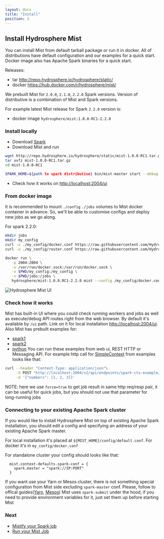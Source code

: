 ```yaml
---
layout: docs
title: "Install"
position: 2
---
```

## Install Hydrosphere Mist 

You can install Mist from default tarball package or run it in docker.
All of distributions have default configuration and our examples for a quick start.
Docker image also has Apache Spark binaries for a quick start.


Releases:

- tar <http://repo.hydrosphere.io/hydrosphere/static/> 
- docker <https://hub.docker.com/r/hydrosphere/mist/>


We prebuilt Mist for `2.0.0`, `2.1.0`, `2.2.0` Spark versions.
Version of distributive is a combination of Mist and Spark versions.


For example latest Mist release for Spark `2.2.0` version is:

- docker image `hydrosphere/mist:1.0.0-RC1-2.2.0`

### Install locally

- Download [Spark](https://spark.apache.org/docs/2.1.1/)
- Download Mist and run

```sh
wget http://repo.hydrosphere.io/hydrosphere/static/mist-1.0.0-RC1.tar.gz
tar xvfz mist-1.0.0-RC1.tar.gz
cd mist-1.0.0-RC1

SPARK_HOME=${path to spark distributive} bin/mist-master start --debug true
```
- Check how it works on <http://localhost:2004/ui>


### From docker image

It is recommended to mount `./config` `./jobs` volumes to Mist docker container in advance.
So, we'll be able to customise configs and deploy new jobs as we go along. 

For spark 2.2.0:
```sh
mkdir jobs
mkdir my_config
curl -o ./my_config/docker.conf https://raw.githubusercontent.com/Hydrospheredata/mist/master/configs/default.conf 
curl -o ./my_config/router.conf https://raw.githubusercontent.com/Hydrospheredata/mist/master/configs/router-examples.conf

docker run \
   -p 2004:2004 \
   -v /var/run/docker.sock:/var/run/docker.sock \
   -v $PWD/my_config:/my_config \
   -v $PWD/jobs:/jobs \
   hydrosphere/mist:1.0.0.RC1-2.2.0 mist --config /my_config/docker.conf --router-config /my_config/router.conf
```

![Hydrosphere Mist UI](http://dv9c7babquml0.cloudfront.net/docs-images/hydrisphere-mist-ui.png)



### Check how it works

Mist has built-in UI where you could check running workers and jobs as well as execute/debug API routes right from the web browser.
By default it's available by `/ui` path.
Link on it for local installation <http://localhost:2004/ui>.
Also Mist has prebuilt examples for: 
- [spark1](https://github.com/Hydrospheredata/mist/tree/master/examples/examples-spark1/src/main/scala)
- [spark2](https://github.com/Hydrospheredata/mist/tree/master/examples/examples-spark2/src/main/scala)
- [python](https://github.com/Hydrospheredata/mist/tree/master/examples/examples-python)
You can run these examples from web ui, REST HTTP or Messaging API.
For example http call for [SimpleContext](https://github.com/Hydrospheredata/mist/blob/master/examples-spark1/src/main/scala/SimpleContext.scala)
from examples looks like that:
```sh
curl --header "Content-Type: application/json"\
     -X POST "http://localhost:2004/v2/api/endpoints/spark-ctx-example/jobs?force=true"\
     -d '{"numbers": [1, 2, 3]}'

```
NOTE: here we use `force=true` to get job result in same http req/resp pair, it can be useful for quick jobs, but you should not use that parameter for long-running jobs


### Connecting to your existing Apache Spark cluster
If you would like to install Hydrosphere Mist on top of existing Apache Spark installation,
you should edit a config and specifying an address of your existing Apache Spark master.

For local installation it's placed at `${MIST_HOME}/config/default.conf`.
For docker it's in `my_config/docker.conf`

For standalone cluster your config should looks like that:
```
  mist.context-defaults.spark-conf = {
    spark.master = "spark://IP:PORT"
  }
```
If you want use your Yarn or Mesos cluster, there is not something special configuration from Mist side excluding `spark-master` conf.
Please, follow to offical guides([Yarn](https://spark.apache.org/docs/latest/running-on-yarn.html), [Mesos](https://spark.apache.org/docs/latest/running-on-mesos.html))
Mist uses `spark-submit` under the hood, if you need to provide environment variables for it, just set them up before starting Mist

### Next
- [Mistify your Spark job](/docs/mist-job.md)
- [Run your Mist Job](/docs/run-job.md)
